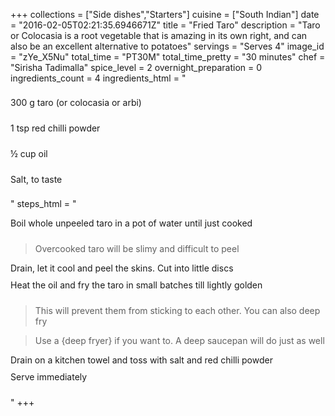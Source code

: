 +++
collections = ["Side dishes","Starters"]
cuisine = ["South Indian"]
date = "2016-02-05T02:21:35.6946671Z"
title = "Fried Taro"
description = "Taro or Colocasia is a root vegetable that is amazing in its own right, and can also be an excellent alternative to potatoes"
servings = "Serves 4"
image_id = "zYe_X5Nu"
total_time = "PT30M"
total_time_pretty = "30 minutes"
chef = "Sirisha Tadimalla"
spice_level = 2
overnight_preparation = 0
ingredients_count = 4
ingredients_html = "<ul style='padding-left: 0; list-style: none;'><li itemprop='recipeIngredient' style='margin: 8px 0px;padding: 8px 0px;'>300 g taro (or colocasia or arbi)</li><li itemprop='recipeIngredient' style='margin: 8px 0px;padding: 8px 0px;'>1 tsp red chilli powder </li><li itemprop='recipeIngredient' style='margin: 8px 0px;padding: 8px 0px;'>½ cup oil</li><li itemprop='recipeIngredient' style='margin: 8px 0px;padding: 8px 0px;'>Salt, to taste</li></ul>"
steps_html = "<ol style='list-style: none inside; padding-left: 0px;'><li style='padding-bottom: 10px;'><i class='step-track-icon fa fa-square-o'></i><span class='step-text' itemprop='recipeInstructions'>Boil whole unpeeled taro in a pot of water until just cooked</span></li><blockquote>Overcooked taro will be slimy and difficult to peel</blockquote><li style='padding-bottom: 10px;'><i class='step-track-icon fa fa-square-o'></i><span class='step-text' itemprop='recipeInstructions'>Drain, let it cool and peel the skins. Cut into little discs</span></li><li style='padding-bottom: 10px;'><i class='step-track-icon fa fa-square-o'></i><span class='step-text' itemprop='recipeInstructions'>Heat the oil and fry the taro in small batches till lightly golden</span></li><blockquote>This will prevent them from sticking to each other. You can also deep fry</blockquote><blockquote>Use a {deep fryer} if you want to. A deep saucepan will do just as well</blockquote><li style='padding-bottom: 10px;'><i class='step-track-icon fa fa-square-o'></i><span class='step-text' itemprop='recipeInstructions'>Drain on a kitchen towel and toss with salt and red chilli powder</span></li><li style='padding-bottom: 10px;'><i class='step-track-icon fa fa-square-o'></i><span class='step-text' itemprop='recipeInstructions'>Serve immediately</span></li></ol>"
+++
